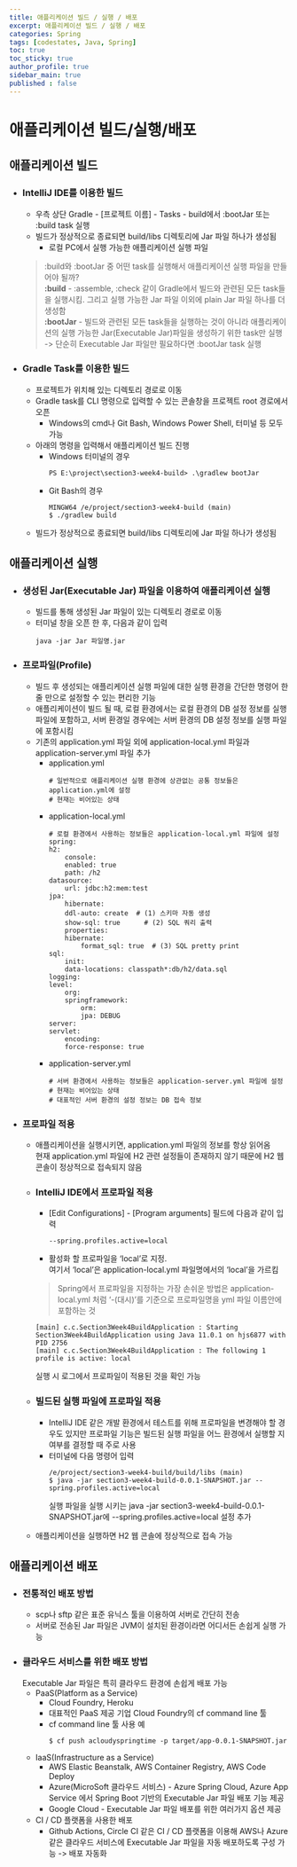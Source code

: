 ```yaml
---
title: 애플리케이션 빌드 / 실행 / 배포
excerpt: 애플리케이션 빌드 / 실행 / 배포
categories: Spring
tags: [codestates, Java, Spring]
toc: true
toc_sticky: true
author_profile: true
sidebar_main: true
published : false
---
```


# 애플리케이션 빌드/실행/배포

## 애플리케이션 빌드

- ### IntelliJ IDE를 이용한 빌드
  - 우측 상단 Gradle - [프로젝트 이름] - Tasks - build에서 :bootJar 또는 :build task 실행
  - 빌드가 정상적으로 종료되면 build/libs 디렉토리에 Jar 파일 하나가 생성됨
    - 로컬 PC에서 실행 가능한 애플리케이션 실행 파일
  > :build와 :bootJar 중 어떤 task를 실행해서 애플리케이션 실행 파일을 만들어야 될까?  
  > __:build__ - :assemble, :check 같이 Gradle에서 빌드와 관련된 모든 task들을 실행시킴. 그리고 실행 가능한 Jar 파일 이외에 plain Jar 파일 하나를 더 생성함  
  > __:bootJar__ - 빌드와 관련된 모든 task들을 실행하는 것이 아니라 애플리케이션의 실행 가능한 Jar(Executable Jar)파일을 생성하기 위한 task만 실행  
  > -> 단순히 Executable Jar 파일만 필요하다면 :bootJar task 실행

- ### Gradle Task를 이용한 빌드
  - 프로젝트가 위치해 있는 디렉토리 경로로 이동
  - Gradle task를 CLI 명령으로 입력할 수 있는 콘솔창을 프로젝트 root 경로에서 오픈
    - Windows의 cmd나 Git Bash, Windows Power Shell, 터미널 등 모두 가능
  - 아래의 명령을 입력해서 애플리케이션 빌드 진행
    - Windows 터미널의 경우
      ```
      PS E:\project\section3-week4-build> .\gradlew bootJar
      ```
    - Git Bash의 경우
      ```
      MINGW64 /e/project/section3-week4-build (main)
      $ ./gradlew build
      ```
  - 빌드가 정상적으로 종료되면 build/libs 디렉토리에 Jar 파일 하나가 생성됨

## 애플리케이션 실행
  - ### 생성된 Jar(Executable Jar) 파일을 이용하여 애플리케이션 실행
    - 빌드를 통해 생성된 Jar 파일이 있는 디렉토리 경로로 이동
    - 터미널 창을 오픈 한 후, 다음과 같이 입력
        ```
        java -jar Jar 파일명.jar
        ```
  - ### 프로파일(Profile)
    - 빌드 후 생성되는 애플리케이션 실행 파일에 대한 실행 환경을 간단한 명령어 한 줄 만으로 설정할 수 있는 편리한 기능
    - 애플리케이션이 빌드 될 때, 로컬 환경에서는 로컬 환경의 DB 설정 정보를 실행 파일에 포함하고, 서버 환경일 경우에는 서버 환경의 DB 설정 정보를 실행 파일에 포함시킴
    - 기존의 application.yml 파일 외에 application-local.yml 파일과 application-server.yml 파일 추가
      - application.yml 
        ```
        # 일반적으로 애플리케이션 실행 환경에 상관없는 공통 정보들은 application.yml에 설정
        # 현재는 비어있는 상태
        ```
      - application-local.yml
        ```
        # 로컬 환경에서 사용하는 정보들은 application-local.yml 파일에 설정
        spring:
        h2:
            console:
            enabled: true
            path: /h2
        datasource:
            url: jdbc:h2:mem:test
        jpa:
            hibernate:
            ddl-auto: create  # (1) 스키마 자동 생성
            show-sql: true      # (2) SQL 쿼리 출력
            properties:
            hibernate:
                format_sql: true  # (3) SQL pretty print
        sql:
            init:
            data-locations: classpath*:db/h2/data.sql
        logging:
        level:
            org:
            springframework:
                orm:
                jpa: DEBUG
        server:
        servlet:
            encoding:
            force-response: true
        ```
      - application-server.yml
        ```
        # 서버 환경에서 사용하는 정보들은 application-server.yml 파일에 설정
        # 현재는 비어있는 상태
        # 대표적인 서버 환경의 설정 정보는 DB 접속 정보
        ```
- ### 프로파일 적용
    - 애플리케이션을 실행시키면, application.yml 파일의 정보를 항상 읽어옴  
    현재 application.yml 파일에 H2 관련 설정들이 존재하지 않기 때문에 H2 웹 콘솔이 정상적으로 접속되지 않음
    - ### IntelliJ IDE에서 프로파일 적용
      - [Edit Configurations] - [Program arguments] 필드에 다음과 같이 입력
        ```
        --spring.profiles.active=local
        ``` 
      - 활성화 할 프로파일을 ‘local’로 지정.   
      여기서 ‘local’은 application-local.yml 파일명에서의 ‘local’을 가르킴
      > Spring에서 프로파일을 지정하는 가장 손쉬운 방법은 application-local.yml 처럼 ‘-(대시)’를 기준으로 프로파일명을 yml 파일 이름안에 포함하는 것
      ```
      [main] c.c.Section3Week4BuildApplication : Starting Section3Week4BuildApplication using Java 11.0.1 on hjs6877 with PID 2756
      [main] c.c.Section3Week4BuildApplication : The following 1 profile is active: local
      ```
      실행 시 로그에서 프로파일이 적용된 것을 확인 가능

    - ### 빌드된 실행 파일에 프로파일 적용
      - IntelliJ IDE 같은 개발 환경에서 테스트를 위해 프로파일을 변경해야 할 경우도 있지만 프로파일 기능은 빌드된 실행 파일을 어느 환경에서 실행할 지 여부를 결정할 때 주로 사용
      - 터미널에 다음 명령어 입력
        ```
        /e/project/section3-week4-build/build/libs (main)
        $ java -jar section3-week4-build-0.0.1-SNAPSHOT.jar --spring.profiles.active=local
        ```
        실행 파일을 실행 시키는 java -jar section3-week4-build-0.0.1-SNAPSHOT.jar에 --spring.profiles.active=local 설정 추가
    - 애플리케이션을 실행하면 H2 웹 콘솔에 정상적으로 접속 가능
    
## 애플리케이션 배포
  - ### 전통적인 배포 방법
    -  scp나 sftp 같은 표준 유닉스 툴을 이용하여 서버로 간단히 전송
    - 서버로 전송된 Jar 파일은 JVM이 설치된 환경이라면 어디서든 손쉽게 실행 가능
  - ### 클라우드 서비스를 위한 배포 방법  
    Executable Jar 파일은 특히 클라우드 환경에 손쉽게 배포 가능
    - PaaS(Platform as a Service)
      - Cloud Foundry, Heroku
      - 대표적인 PaaS 제공 기업 Cloud Foundry의 cf command line 툴
      - cf command line 툴 사용 예
        ```
        $ cf push acloudyspringtime -p target/app-0.0.1-SNAPSHOT.jar
        ```
    - IaaS(Infrastructure as a Service)
      - AWS Elastic Beanstalk, AWS Container Registry, AWS Code Deploy
      - Azure(MicroSoft 클라우드 서비스) - Azure Spring Cloud, Azure App Service 에서 Spring Boot 기반의 Executable Jar 파일 배포 기능 제공
      - Google Cloud - Executable Jar 파일 배포를 위한 여러가지 옵션 제공
    - CI / CD 플랫폼을 사용한 배포
      -  Github Actions, Circle CI 같은 CI / CD 플랫폼을 이용해 AWS나 Azure 같은 클라우드 서비스에 Executable Jar 파일을 자동 배포하도록 구성 가능 -> 배포 자동화